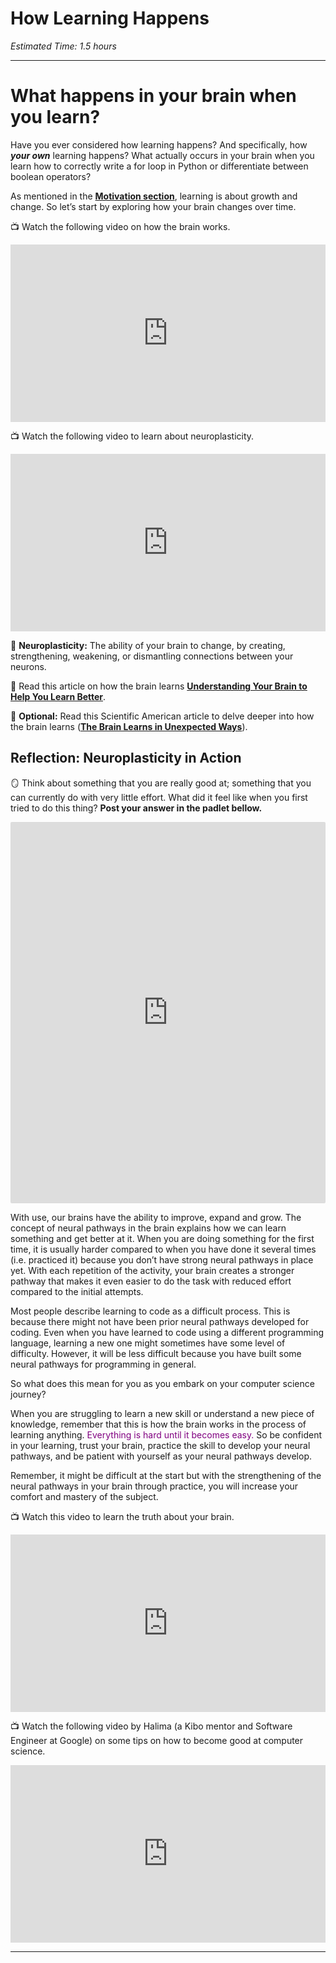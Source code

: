 # How Learning Happens

*Estimated Time: 1.5 hours*

---

# What happens in your brain when you learn?

Have you ever considered how learning happens? And specifically, how ***your own*** learning happens? What actually occurs in your brain when you learn how to correctly write a for loop in Python or differentiate between boolean operators?

As mentioned in the [**Motivation section**](/optimizing-your-learning/how-to-get-anything-you-want-in-life/motivation.md), learning is about growth and change. So let’s start by exploring how your brain changes over time.

<aside>


📺 Watch the following video on how the brain works.

</aside>

<div style="position: relative; padding-bottom: 56.25%; height: 0;"><iframe src="https://www.youtube.com/embed/XSzsI5aGcK4" title="YouTube video player" frameborder="0" allow="accelerometer; autoplay; clipboard-write; encrypted-media; gyroscope; picture-in-picture" allowfullscreen style="position: absolute; top: 0; left: 0; width: 100%; height: 100%;"></iframe></div>

<aside>


📺 Watch the following video to learn about neuroplasticity.

</aside>

<div style="position: relative; padding-bottom: 56.25%; height: 0;"><iframe src="https://www.youtube.com/embed/ELpfYCZa87g" title="YouTube video player" frameborder="0" allow="accelerometer; autoplay; clipboard-write; encrypted-media; gyroscope; picture-in-picture" allowfullscreen style="position: absolute; top: 0; left: 0; width: 100%; height: 100%;"></iframe></div>

<aside>


📙 **Neuroplasticity:**
The ability of your brain to change, by creating, strengthening, weakening, or dismantling connections between your neurons.

</aside>

<aside>


📖 Read this article on how the brain learns **[Understanding Your Brain to Help You Learn Better](https://kids.frontiersin.org/articles/10.3389/frym.2020.00054)**.

</aside>

<aside>


📖 **Optional:** Read this Scientific American article to delve deeper into how the brain learns (**[The Brain Learns in Unexpected Ways](https://www.ncbi.nlm.nih.gov/pmc/articles/PMC8284127/pdf/nihms-1711577.pdf)**).

</aside>

## Reflection: Neuroplasticity in Action

<aside>


🪞 Think about something that you are really good at; something that you can currently do with very little effort. What did it feel like when you first tried to do this thing?
**Post your answer in the padlet bellow.**

</aside>

<div style="border:1px solid rgba(0,0,0,0.1);border-radius:2px;box-sizing:border-box;overflow:hidden;position:relative;width:100%;background:#F4F4F4"><iframe src="https://padlet.com/embed/fcgg7lpuvbq3dqrk" frameborder="0" allow="camera;microphone;geolocation" style="width:100%;height:608px;display:block;padding:0;margin:0"></iframe></div>

With use, our brains have the ability to improve, expand and grow. The concept of neural pathways in the brain explains how we can learn something and get better at it. When you are doing something for the first time, it is usually harder compared to when you have done it several times (i.e. practiced it) because you don’t have strong neural pathways in place yet. With each repetition of the activity, your brain creates a stronger pathway that makes it even easier to do the task with reduced effort compared to the initial attempts.

Most people describe learning to code as a difficult process. This is because there might not have been prior neural pathways developed for coding. Even when you have learned to code using a different programming language, learning a new one might sometimes have some level of difficulty. However, it will be less difficult because you have built some neural pathways for programming in general.

So what does this mean for you as you embark on your computer science journey?

When you are struggling to learn a new skill or understand a new piece of knowledge, remember that this is how the brain works in the process of learning anything. <span style="color: purple;"> Everything is hard until it becomes easy.</span>  So be confident in your learning, trust your brain, practice the skill to develop your neural pathways, and be patient with yourself as your neural pathways develop.



Remember, it might be difficult at the start but with the strengthening of the neural pathways in your brain through practice, you will increase your comfort and mastery of the subject.

<aside>


📺 Watch this video to learn the truth about your brain.

</aside>

<div style="position: relative; padding-bottom: 56.25%; height: 0;"><iframe src="https://www.youtube.com/embed/rf8FX2sI3gU" title="YouTube video player" frameborder="0" allow="accelerometer; autoplay; clipboard-write; encrypted-media; gyroscope; picture-in-picture" allowfullscreen style="position: absolute; top: 0; left: 0; width: 100%; height: 100%;"></iframe></div>

<aside>


📺 Watch the following video by Halima (a Kibo mentor and Software Engineer at Google) on some tips on how to become good at computer science.

</aside>

<div style="position: relative; padding-bottom: 56.25%; height: 0;"><iframe src="https://www.youtube.com/embed/snkyizQr6N4" title="YouTube video player" frameborder="0" allow="accelerometer; autoplay; clipboard-write; encrypted-media; gyroscope; picture-in-picture" allowfullscreen style="position: absolute; top: 0; left: 0; width: 100%; height: 100%;"></iframe></div>

---
